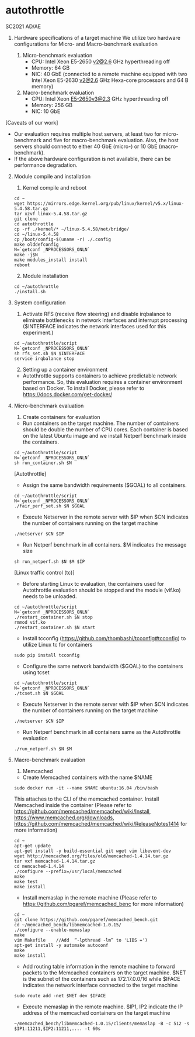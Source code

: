 # autothrottle
SC2021 AD/AE
1. Hardware specifications of a target machine
We utilize two hardware configurations for Micro- and Macro-benchmark evaluation

	1) Micro-benchmark evaluation
		- CPU: Intel Xeon E5-2650 v2@2.6 GHz hyperthreading off
		- Memory: 64 GB
		- NIC: 40 GbE (connected to a remote machine equipped with two Intel Xeon E5-2630 v2@2.6 GHz Hexa-core processors and 64 B memory)
	2) Macro-benchmark evaluation
		- CPU: Intel Xeon E5-2650v3@2.3 GHz hyperthreading off
		- Memory: 256 GB
		- NIC: 10 GbE
		
[Caveats of our work]
- Our evaluation requires multiple host servers, at least two for micro-benchmark and five for macro-benchmark evaluation. Also, the host servers should connect to either 40 GbE (micro-) or 10 GbE (macro-benchmark).
- If the above hardware configuration is not available, there can be performance degradation.

2. Module compile and installation

	1) Kernel compile and reboot
	```console
	cd ~
	wget https://mirrors.edge.kernel.org/pub/linux/kernel/v5.x/linux-5.4.58.tar.gz
	tar xzvf linux-5.4.58.tar.gz
	git clone
    cd autothrottle
    cp -rf ./kernel/* ~/linux-5.4.58/net/bridge/
    cd ~/linux-5.4.58
    cp /boot/config-$(uname -r) ./.config
    make olddefconfig
    N=`getconf _NPROCESSORS_ONLN`
    make -j$N
    make modules_install install
    reboot
	```	
	
	2) Module installation
	```console
	cd ~/autothrottle
	./install.sh
	```

3. System configuration
	1) Activate RFS (receive flow steering) and disable irqbalance to eliminate bottlenecks in network interfaces and interrupt processing ($INTERFACE indicates the network interfaces used for this experiment.)
	```console
	cd ~/autothrottle/script
	N=`getconf _NPROCESSORS_ONLN`
	sh rfs_set.sh $N $INTERFACE
	service irqbalance stop
	```
	
	2) Setting up a container environment
	- Autothrottle supports containers to achieve predictable network performance. So, this evaluation requires a container environment based on Docker. To install Docker, please refer to https://docs.docker.com/get-docker/

4. Micro-benchmark evaluation
	1) Create containers for evaluation
	
	- Run containers on the target machine. The number of containers should be double the number of CPU cores. Each container is based on the latest Ubuntu image and we install Netperf benchmark inside the containers.
	```console
	cd ~/autothrottle/script
	N=`getconf _NPROCESSORS_ONLN`
	sh run_container.sh $N
	```

	[Autothrottle]
	
	- Assign the same bandwidth requirements ($GOAL) to all containers.
	```console
	cd ~/autothrottle/script
	N=`getconf _NPROCESSORS_ONLN`
	./fair_perf_set.sh $N $GOAL
	```
	
	- Execute Netserver in the remote server with $IP when $CN indicates the number of containers running on the target machine
	```console
	./netserver $CN $IP
	```
	
	- Run Netperf benchmark in all containers. $M indicates the message size
	```console
	sh run_netperf.sh $N $M $IP
	```
	
	[Linux traffic control (tc)]
	
	- Before starting Linux tc evaluation, the containers used for Autothrottle evaluation should be stopped and the module (vif.ko) needs to be unloaded.
	```console
	cd ~/autothrottle/script
	N=`getconf _NPROCESSORS_ONLN`
	./restart_container.sh $N stop
	rmmod vif.ko
	./restart_container.sh $N start
	```
	
	- Install tcconfig (https://github.com/thombashi/tcconfig#tcconfig) to utilize Linux tc for containers
	```console
	sudo pip install tcconfig
	```
	
	- Configure the same network bandwidth ($GOAL) to the containers using tcset
	```console
	cd ~/autothrottle/script
	N=`getconf _NPROCESSORS_ONLN`
	./tcset.sh $N $GOAL
	```
	- Execute Netserver in the remote server with $IP when $CN indicates the number of containers running on the target machine
	```console
	./netserver $CN $IP
	```
	- Run Netperf benchmark in all containers same as the Autothrottle evaluation
	```console
	./run_netperf.sh $N $M
	```
	
5. Macro-benchmark evaluation
	
	1) Memcached
	- Create Memcached containers with the name $NAME
	```console
	sudo docker run -it --name $NAME ubuntu:16.04 /bin/bash
	```
	This attaches to the CLI of the memcached container. Install Memcached inside the container (Please refer to https://github.com/memcached/memcached/wiki/Install, https://www.memcached.org/downloads, https://github.com/memcached/memcached/wiki/ReleaseNotes1414 for more information)
	```console
	cd ~
	apt-get update
	apt-get install -y build-essential git wget vim libevent-dev
	wget http://memcached.org/files/old/memcached-1.4.14.tar.gz
	tar vxf memcached-1.4.14.tar.gz
	cd memcached-1.4.14
	./configure --prefix=/usr/local/memcached
	make
	make test
	make install
	```
	- Install memaslap in the remote machine (Please refer to https://github.com/pgaref/memcached_benc for more information)
	```console
	cd ~
	git clone https://github.com/pgaref/memcached_bench.git
	cd ~/memcached_bench/libmemcached-1.0.15/
	./configure --enable-memaslap
	make
	vim Makefile	//Add  “-lpthread -lm” to 'LIBS =')
	apt-get install -y automake autoconf
	make
	make install
	```
	
	- Add routing table information in the remote machine to forward packets to the Memcached containers on the target machine. $NET is the subnet of the containers such as 172.17.0.0/16 while $IFACE indicates the network interface connected to the target machine
	```console
	sudo route add -net $NET dev $IFACE
	```
	- Execute memaslap in the remote machine. $IP1, IP2 indicate the IP address of the memcached containers on the target machine
	```console
	~/memcached_bench/libmemcached-1.0.15/clients/memaslap -B -c 512 -s $IP1:11211,$IP2:11211,.... -t 60s
	```
